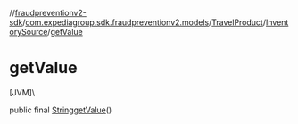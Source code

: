 //[fraudpreventionv2-sdk](../../../../index.md)/[com.expediagroup.sdk.fraudpreventionv2.models](../../index.md)/[TravelProduct](../index.md)/[InventorySource](index.md)/[getValue](get-value.md)

# getValue

[JVM]\

public final [String](https://docs.oracle.com/javase/8/docs/api/java/lang/String.html)[getValue](get-value.md)()
